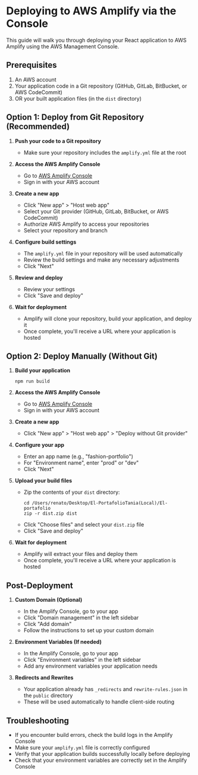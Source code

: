 # Deploying to AWS Amplify via the Console

This guide will walk you through deploying your React application to AWS Amplify using the AWS Management Console.

## Prerequisites

1. An AWS account
2. Your application code in a Git repository (GitHub, GitLab, BitBucket, or AWS CodeCommit)
3. OR your built application files (in the `dist` directory)

## Option 1: Deploy from Git Repository (Recommended)

1. **Push your code to a Git repository**
   - Make sure your repository includes the `amplify.yml` file at the root

2. **Access the AWS Amplify Console**
   - Go to [AWS Amplify Console](https://console.aws.amazon.com/amplify/home)
   - Sign in with your AWS account

3. **Create a new app**
   - Click "New app" > "Host web app"
   - Select your Git provider (GitHub, GitLab, BitBucket, or AWS CodeCommit)
   - Authorize AWS Amplify to access your repositories
   - Select your repository and branch

4. **Configure build settings**
   - The `amplify.yml` file in your repository will be used automatically
   - Review the build settings and make any necessary adjustments
   - Click "Next"

5. **Review and deploy**
   - Review your settings
   - Click "Save and deploy"

6. **Wait for deployment**
   - Amplify will clone your repository, build your application, and deploy it
   - Once complete, you'll receive a URL where your application is hosted

## Option 2: Deploy Manually (Without Git)

1. **Build your application**
   ```
   npm run build
   ```

2. **Access the AWS Amplify Console**
   - Go to [AWS Amplify Console](https://console.aws.amazon.com/amplify/home)
   - Sign in with your AWS account

3. **Create a new app**
   - Click "New app" > "Host web app" > "Deploy without Git provider"

4. **Configure your app**
   - Enter an app name (e.g., "fashion-portfolio")
   - For "Environment name", enter "prod" or "dev"
   - Click "Next"

5. **Upload your build files**
   - Zip the contents of your `dist` directory:
     ```
     cd /Users/renato/Desktop/El-PortafolioTania(Local)/El-portafolio
     zip -r dist.zip dist
     ```
   - Click "Choose files" and select your `dist.zip` file
   - Click "Save and deploy"

6. **Wait for deployment**
   - Amplify will extract your files and deploy them
   - Once complete, you'll receive a URL where your application is hosted

## Post-Deployment

1. **Custom Domain (Optional)**
   - In the Amplify Console, go to your app
   - Click "Domain management" in the left sidebar
   - Click "Add domain"
   - Follow the instructions to set up your custom domain

2. **Environment Variables (If needed)**
   - In the Amplify Console, go to your app
   - Click "Environment variables" in the left sidebar
   - Add any environment variables your application needs

3. **Redirects and Rewrites**
   - Your application already has `_redirects` and `rewrite-rules.json` in the `public` directory
   - These will be used automatically to handle client-side routing

## Troubleshooting

- If you encounter build errors, check the build logs in the Amplify Console
- Make sure your `amplify.yml` file is correctly configured
- Verify that your application builds successfully locally before deploying
- Check that your environment variables are correctly set in the Amplify Console